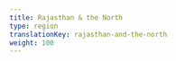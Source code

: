 ```yaml
---
title: Rajasthan & the North
type: region
translationKey: rajasthan-and-the-north
weight: 100
---
```

